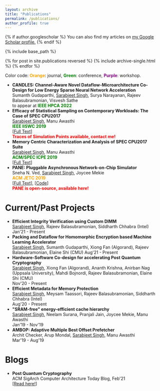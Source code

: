 ```yaml
---
layout: archive
title: "Publications"
permalink: /publications/
author_profile: true
---
```


{% if author.googlescholar %}
  You can also find my articles on <u><a href="https://scholar.google.co.in/citations?user=yymAYRoAAAAJ&hl=en">my Google Scholar profile</a>.</u>
{% endif %}

{% include base_path %}

{% for post in site.publications reversed %}
  {% include archive-single.html %}
{% endfor %}

Color code: <span style="color:orange">**Orange**</span>: journal, <span style="color:green">**Green**</span>: conference, <span style="color:purple">**Purple**</span>: workshop.
- **CANDLES: Channel-Aware Novel Dataflow-Microarchitecture Co-Design for Low Energy Sparse Neural Network Acceleration**  
Sumanth Gudaparthi, <span style="text-decoration:underline">Sarabjeet Singh</span>, Surya Narayanan, Rajeev Balasubramonian, Visvesh Sathe  
to appear at <span style="color:green">**IEEE HPCA 2022**</span> 
- **Efficacy of Statistical Sampling on Contemporary Workloads: The Case of SPEC CPU2017**  
<span style="text-decoration:underline">Sarabjeet Singh</span>, Manu Awasthi  
<span style="color:green">**IEEE IISWC 2019**</span>   
\[[Full Text](https://sarabjeetsingh007.github.io/files/iiswc19.pdf)\]  
<span style="color:red">**Traces of Simulation Points available, contact me!**</span>
- **Memory Centric Characterization and Analysis of SPEC CPU2017 Suite**  
<span style="text-decoration:underline">Sarabjeet Singh</span>, Manu Awasthi  
<span style="color:green">**ACM/SPEC ICPE 2019**</span>   
\[[Full Text](https://sarabjeetsingh007.github.io/files/icpe19.pdf)\]
- **PANE: Pluggable Asynchronous Network-on-Chip Simulator**  
Sneha N. Ved, <span style="text-decoration:underline">Sarabjeet Singh</span>, Joycee Mekie  
<span style="color:orange">**ACM JETC 2019**</span>   
\[[Full Text](https://sarabjeetsingh007.github.io/files/jetc19.pdf)\], \[[Code](https://github.com/sarabjeetsingh007/PANE)\]  
<span style="color:red">**PANE is open-source, available here!**</span>

Current/Past Projects
======
- **Efficient Integrity Verification using Custom DIMM**  
<span style="text-decoration:underline">Sarabjeet Singh</span>, Rajeev Balasubramonian, Siddharth Chhabra (Intel)  
Jan'21 - Present
- **Packing and Dataflow for Homomorphic Encryption based Machine Learning Accelerator**  
<span style="text-decoration:underline">Sarabjeet Singh</span>, Sumanth Gudaparthi, Xiong Fan (Algorand), Rajeev Balasubramonian, Elaine Shi (CMU)
Aug'21 - Present
- **Hardware-Software Co-design for accelerating Post Quantum Cryptography**  
<span style="text-decoration:underline">Sarabjeet Singh</span>, Xiong Fan (Algorand), Ananth Krishna, Anirban Nag (Uppsala University), 
Mahdi Bojnordi, Rajeev Balasubramonian, Elaine Shi (CMU)  
Nov'20 - Present
- **Efficient Metadata for Memory Protection**  
<span style="text-decoration:underline">Sarabjeet Singh</span>, Meysam Taassori, Rajeev Balasubramonian, Siddharth Chhabra (Intel)  
Aug'20 - Present
- **"SRAM-free" energy-efficient cache hierarchy**  
<span style="text-decoration:underline">Sarabjeet Singh</span>, Neelam Surana, Pranjali Jain, Joycee Mekie, Manu Awasthi  
Jan'19 - Nov'19
- **AMBOP: Adaptive Multiple Best Offset Prefetcher**  
Archit Checker, Arup Mondal, <span style="text-decoration:underline">Sarabjeet Singh</span>, Manu Awasthi  
Mar'19 - Aug'19

Blogs
======
- **Post Quantum Cryptography**  
ACM SigArch Computer Architecture Today Blog, Feb'21  
\[[Read here!](https://www.sigarch.org/post-quantum-cryptography/)\]
